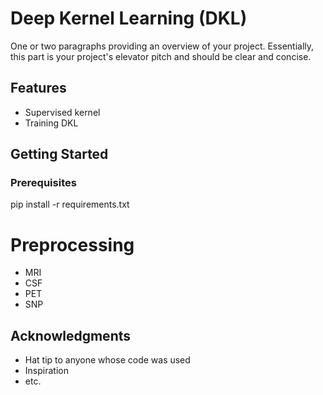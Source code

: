 # Deep Kernel Learning (DKL)

One or two paragraphs providing an overview of your project. Essentially, this part is your project's elevator pitch and should be clear and concise.

## Features

- Supervised kernel 
- Training DKL


## Getting Started

<!-- These instructions will get you a copy of the project up and running on your local machine for development and testing purposes. -->

### Prerequisites

<!-- What things you need to install the software and how to install them: -->
pip install -r requirements.txt


# Preprocessing 
- MRI
- CSF
- PET
- SNP


## Acknowledgments

- Hat tip to anyone whose code was used
- Inspiration
- etc.

